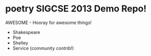 poetry SIGCSE 2013 Demo Repo!
======

AWESOME - Hooray for awesome things!

* Shakespeare
* Poe
* Shelley
* Service (community contrib!)
